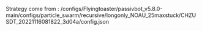 Strategy come from : /configs/Flyingtoaster/passivbot_v5.8.0-main/configs/particle_swarm/recursive/longonly_NOAU_25maxstuck/CHZUSDT_20221116081822_3d04a/config.json